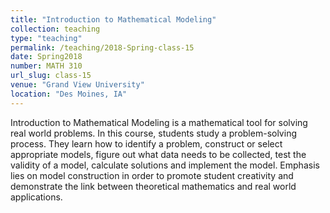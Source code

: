 ```yaml
---
title: "Introduction to Mathematical Modeling"
collection: teaching
type: "teaching"
permalink: /teaching/2018-Spring-class-15
date: Spring2018
number: MATH 310
url_slug: class-15
venue: "Grand View University"
location: "Des Moines, IA"
---
```


Introduction to Mathematical Modeling is a mathematical tool for solving real world problems. In this course, students study a problem-solving process. They learn how to identify a problem, construct or select appropriate models, figure out what data needs to be collected, test the validity of a model, calculate solutions and implement the model. Emphasis lies on model construction in order to promote student creativity and demonstrate the link between theoretical mathematics and real world applications.
